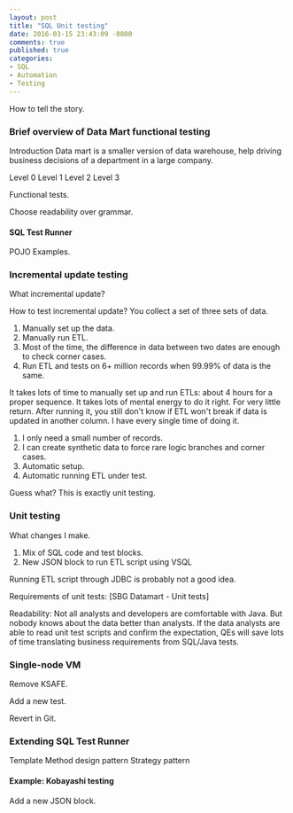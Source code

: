 ```yaml
---
layout: post
title: "SQL Unit testing"
date: 2016-03-15 23:43:09 -0800
comments: true
published: true
categories: 
- SQL
- Automation
- Testing
---
```


How to tell the story.
<!--
Note that SQL scripts is only a small part of ETL processes. There are other scripts such as bash, python scripts, Java programs, and/or commerical tools such as Tidal that move data and execute those SQL scripts.
-->

### Brief overview of Data Mart functional testing

Introduction
Data mart is a smaller version of data warehouse, help driving business decisions of a department in a large company.

Level 0
Level 1
Level 2
Level 3

Functional tests.

Choose readability over grammar.

#### SQL Test Runner

POJO
Examples.

### Incremental update testing

What incremental update?

How to test incremental update?
You collect a set of three sets of data.

1. Manually set up the data.
1. Manually run ETL.
1. Most of the time, the difference in data between two dates are enough to check corner cases.
1. Run ETL and tests on 6+ million records when 99.99% of data is the same.

It takes lots of time to manually set up and run ETLs: about 4 hours for a proper sequence.
It takes lots of mental energy to do it right.
For very little return. After running it, you still don't know if ETL won't break if data is updated in another column.
I have every single time of doing it.

1. I only need a small number of records.
1. I can create synthetic data to force rare logic branches and corner cases.
1. Automatic setup.
1. Automatic running ETL under test.

Guess what? This is exactly unit testing.

### Unit testing

What changes I make.

1. Mix of SQL code and test blocks.
1. New JSON block to run ETL script using VSQL

Running ETL script through JDBC is probably not a good idea.

Requirements of unit tests:
[SBG Datamart - Unit tests]

Readability:
Not all analysts and developers are comfortable with Java. But nobody knows about the data better than analysts.
If the data analysts are able to read unit test scripts and confirm the expectation, QEs will save lots of time translating business requirements from SQL/Java tests.

### Single-node VM

Remove KSAFE.

Add a new test.

Revert in Git.

### Extending SQL Test Runner

Template Method design pattern
Strategy pattern

#### Example: Kobayashi testing

Add a new JSON block.






